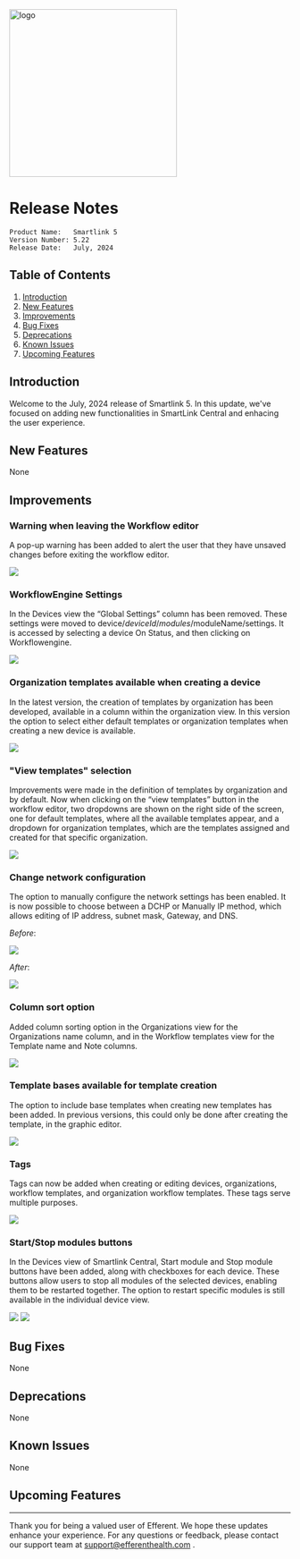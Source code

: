 <img class="logo" width="300" alt="logo" src="../../efferent_logo.png" />

<br/>

# Release Notes

```
Product Name:   Smartlink 5
Version Number: 5.22
Release Date:   July, 2024
```

## Table of Contents

1. [Introduction](#introduction)
2. [New Features](#new-features)
3. [Improvements](#improvements)
4. [Bug Fixes](#bug-fixes)
5. [Deprecations](#deprecations)
6. [Known Issues](#known-issues)
7. [Upcoming Features](#upcoming-features)

## Introduction

Welcome to the July, 2024 release of Smartlink 5. In this update, we've focused on adding new functionalities in SmartLink Central and enhacing the user experience.

## New Features

None

## Improvements

### Warning when leaving the Workflow editor

A pop-up warning has been added to alert the user that they have unsaved changes before exiting the workflow editor.

<img weight= 300 src="i1.png">

### WorkflowEngine Settings

In the Devices view the “Global Settings” column has been removed. These settings were moved to device/$deviceId/modules/$moduleName/settings. It is accessed by selecting a device On Status, and then clicking on Workflowengine.

<img weight= 300 src="i2.png">

### Organization templates available when creating a device

In the latest version, the creation of templates by organization has been developed, available in a column within the organization view. In this version the option to select either default templates or organization templates when creating a new device is available.

<img weight= 300 src="i3.png">

### "View templates" selection

Improvements were made in the definition of templates by organization and by default. Now when clicking on the “view templates” button in the workflow editor, two dropdowns are shown on the right side of the screen, one for default templates, where all the available templates appear, and a dropdown for organization templates, which are the templates assigned and created for that specific organization.

<img weight= 300 src="i4.png">

### Change network configuration 

The option to manually configure the network settings has been enabled. It is now possible to choose between a DCHP or Manually IP method, which allows editing of IP address, subnet mask, Gateway, and DNS. 

_Before_:

<img weight= 300 src="i5.1.png">

_After_:

<img weight= 300 src="i5.2.png">

### Column sort option

Added column sorting option in the Organizations view for the Organizations name column, and in the Workflow templates view for the Template name and Note columns.

<img weight= 300 src="i6.png">

### Template bases available for template creation

The option to include base templates when creating new templates has been added. In previous versions, this could only be done after creating the template, in the graphic editor.

<img weight= 300 src="i7.png">

### Tags

Tags can now be added when creating or editing devices, organizations, workflow templates, and organization workflow templates. These tags serve multiple purposes.

<img weight= 300 src="i8.png">

### Start/Stop modules buttons

In the Devices view of Smartlink Central, Start module and Stop module buttons have been added, along with checkboxes for each device. These buttons allow users to stop all modules of the selected devices, enabling them to be restarted together. The option to restart specific modules is still available in the individual device view.

<img weight= 300 src="i9.1.png">

<img weight= 300 src="i9.png">

## Bug Fixes

None

## Deprecations

None

## Known Issues

None

## Upcoming Features


---

Thank you for being a valued user of Efferent. We hope these updates enhance your experience. For any questions or feedback, please contact our support team at support@efferenthealth.com .